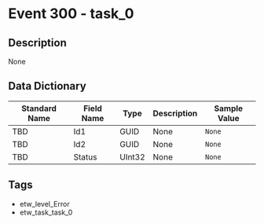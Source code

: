 # Event 300 - task_0

## Description
None

## Data Dictionary
|Standard Name|Field Name|Type|Description|Sample Value|
|---|---|---|---|---|
|TBD|Id1|GUID|None|`None`|
|TBD|Id2|GUID|None|`None`|
|TBD|Status|UInt32|None|`None`|

## Tags
* etw_level_Error
* etw_task_task_0
